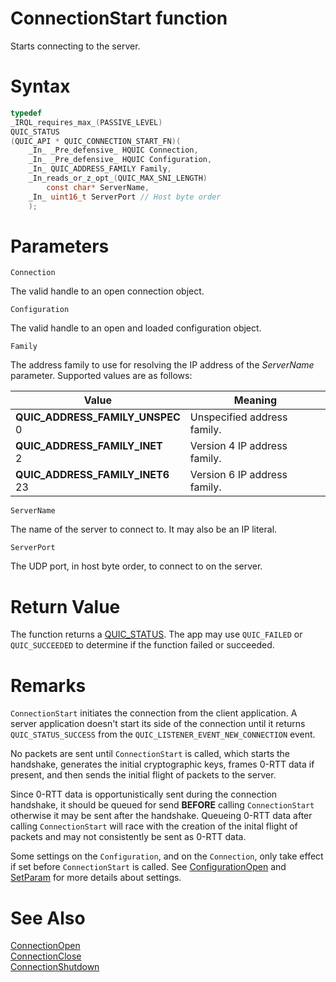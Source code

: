 ConnectionStart function
======

Starts connecting to the server.

# Syntax

```C
typedef
_IRQL_requires_max_(PASSIVE_LEVEL)
QUIC_STATUS
(QUIC_API * QUIC_CONNECTION_START_FN)(
    _In_ _Pre_defensive_ HQUIC Connection,
    _In_ _Pre_defensive_ HQUIC Configuration,
    _In_ QUIC_ADDRESS_FAMILY Family,
    _In_reads_or_z_opt_(QUIC_MAX_SNI_LENGTH)
        const char* ServerName,
    _In_ uint16_t ServerPort // Host byte order
    );
```

# Parameters

`Connection`

The valid handle to an open connection object.

`Configuration`

The valid handle to an open and loaded configuration object.

`Family`

The address family to use for resolving the IP address of the *ServerName* parameter. Supported values are as follows:

Value | Meaning
--- | ---
**QUIC_ADDRESS_FAMILY_UNSPEC**<br>0 | Unspecified address family.
**QUIC_ADDRESS_FAMILY_INET**<br>2 | Version 4 IP address family.
**QUIC_ADDRESS_FAMILY_INET6**<br>23 | Version 6 IP address family.

`ServerName`

The name of the server to connect to. It may also be an IP literal.

`ServerPort`

The UDP port, in host byte order, to connect to on the server.

# Return Value

The function returns a [QUIC_STATUS](QUIC_STATUS.md). The app may use `QUIC_FAILED` or `QUIC_SUCCEEDED` to determine if the function failed or succeeded.

# Remarks

`ConnectionStart` initiates the connection from the client application. A server application doesn't start its side of the connection until it returns `QUIC_STATUS_SUCCESS` from the `QUIC_LISTENER_EVENT_NEW_CONNECTION` event.

No packets are sent until `ConnectionStart` is called, which starts the handshake, generates the initial cryptographic keys, frames 0-RTT data if present, and then sends the initial flight of packets to the server.

Since 0-RTT data is opportunistically sent during the connection handshake, it should be queued for send **BEFORE** calling `ConnectionStart` otherwise it may be sent after the handshake. Queueing 0-RTT data after calling `ConnectionStart` will race with the creation of the inital flight of packets and may not consistently be sent as 0-RTT data.

Some settings on the `Configuration`, and on the `Connection`, only take effect if set before `ConnectionStart` is called. See [ConfigurationOpen](ConfigurationOpen.md) and [SetParam](SetParam.md) for more details about settings.

# See Also

[ConnectionOpen](ConnectionOpen.md)<br>
[ConnectionClose](ConnectionClose.md)<br>
[ConnectionShutdown](ConnectionShutdown.md)<br>
